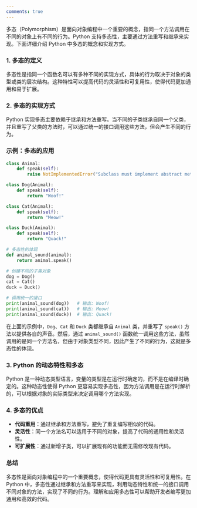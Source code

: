 ```yaml
---
comments: true
---
```


多态（Polymorphism）是面向对象编程中一个重要的概念，指同一个方法调用在不同的对象上有不同的行为。Python 支持多态性，主要通过方法重写和继承来实现。下面详细介绍 Python 中多态的概念和实现方式。

### 1. 多态的定义

多态性是指同一个函数名可以有多种不同的实现方式，具体的行为取决于对象的类型或类的层次结构。这种特性可以提高代码的灵活性和可复用性，使得代码更加通用和易于扩展。

### 2. 多态的实现方式

Python 实现多态主要依赖于继承和方法重写。当不同的子类继承自同一个父类，并且重写了父类的方法时，可以通过统一的接口调用这些方法，但会产生不同的行为。

### 示例：多态的应用

```python
class Animal:
    def speak(self):
        raise NotImplementedError("Subclass must implement abstract method")

class Dog(Animal):
    def speak(self):
        return "Woof!"

class Cat(Animal):
    def speak(self):
        return "Meow!"

class Duck(Animal):
    def speak(self):
        return "Quack!"

# 多态性的体现
def animal_sound(animal):
    return animal.speak()

# 创建不同的子类对象
dog = Dog()
cat = Cat()
duck = Duck()

# 调用统一的接口
print(animal_sound(dog))   # 输出: Woof!
print(animal_sound(cat))   # 输出: Meow!
print(animal_sound(duck))  # 输出: Quack!
```

在上面的示例中，`Dog`、`Cat` 和 `Duck` 类都继承自 `Animal` 类，并重写了 `speak()` 方法以提供各自的声音。然后，通过 `animal_sound()` 函数统一调用这些方法，虽然调用的是同一个方法名，但由于对象类型不同，因此产生了不同的行为，这就是多态性的体现。

### 3. Python 的动态特性和多态

Python 是一种动态类型语言，变量的类型是在运行时确定的，而不是在编译时确定的。这种动态性使得 Python 更容易实现多态性，因为方法调用是在运行时解析的，可以根据对象的实际类型来决定调用哪个方法实现。

### 4. 多态的优点

- **代码重用**：通过继承和方法重写，避免了重复编写相似的代码。
- **灵活性**：同一个方法名可以适用于不同的对象，提高了代码的通用性和灵活性。
- **可扩展性**：通过新增子类，可以扩展现有的功能而无需修改现有代码。

### 总结

多态性是面向对象编程中的一个重要概念，使得代码更具有灵活性和可复用性。在 Python 中，多态性通过继承和方法重写来实现，利用动态特性和统一的接口调用不同对象的方法，实现了不同的行为。理解和应用多态性可以帮助开发者编写更加通用和高效的代码。